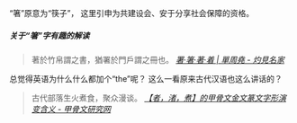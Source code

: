 “箸”原意为“筷子”，
这里引申为共建设会、安于分享社会保障的资格。

##### 关于“箸”字有趣的解读
>著於竹帛謂之書，猶署於門戶謂之冊也。
<cite>[署‧箸‧著‧着 | 單周堯 - 灼見名家](https://www.master-insight.com/署‧箸‧著‧着/)</cite>

总觉得英语为什么什么都加个“the”呢？
这么一看原来古代汉语也这么讲话的？

>古代部落生火煮食，聚众漫谈。
<cite>[【者，渚，煮】的甲骨文金文篆文字形演变含义 - 甲骨文研究网](http://www.renlu.net/html/jiaguwenzidian_2882.html)</cite>
